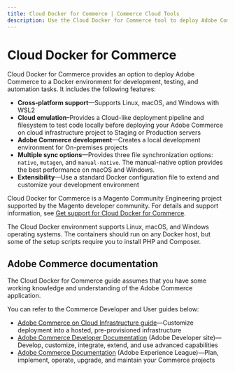 ```yaml
---
title: Cloud Docker for Commerce | Commerce Cloud Tools
description: Use the Cloud Docker for Commerce tool to deploy Adobe Commerce to a Docker environment for development, testing, and automation tasks.
---
```


# Cloud Docker for Commerce

Cloud Docker for Commerce provides an option to deploy Adobe Commerce to a Docker environment for development, testing, and automation tasks. It includes the following features:

- **Cross-platform support**—Supports Linux, macOS, and Windows with WSL2
- **Cloud emulation**–Provides a Cloud-like deployment pipeline and filesystem to test code locally before deploying your Adobe Commerce on cloud infrastructure project to Staging or Production servers
- **Adobe Commerce development**—Creates a local development environment for On-premises projects
- **Multiple sync options**—Provides three file synchronization options: `native`, `mutagen`, and `manual-native`. The manual-native option provides the best performance on macOS and Windows.
- **Extensibility**—Use a standard Docker configuration file to extend and customize your development environment

<InlineAlert variant="help" slots="text"/>

Cloud Docker for Commerce is a Magento Community Engineering project supported by the Magento developer community. For details and support information, see [Get support for Cloud Docker for Commerce](get-support.md).

The Cloud Docker environment supports Linux, macOS, and Windows operating systems. The containers should run on any Docker host, but some of the setup scripts require you to install PHP and Composer.

## Adobe Commerce documentation

The Cloud Docker for Commerce guide assumes that you have some working knowledge and understanding of the Adobe Commerce application.

You can refer to the Commerce Developer and User guides below:

- [Adobe Commerce on Cloud Infrastructure guide](https://experienceleague.adobe.com/docs/commerce-cloud-service/user-guide/overview.html)—Customize deployment into a hosted, pre-provisioned infrastructure
- [Adobe Commerce Developer Documentation](https://developer.adobe.com/commerce/docs/) (Adobe Developer site)—Develop, customize, integrate, extend, and use advanced capabilities
- [Adobe Commerce Documentation](https://experienceleague.adobe.com/docs/commerce.html) (Adobe Experience League)—Plan, implement, operate, upgrade, and maintain your Commerce projects

